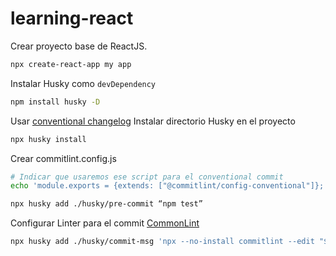# learning-react


Crear proyecto base de ReactJS.
```bash
npx create-react-app my app
```


Instalar Husky como `devDependency`
```bash
npm install husky -D
```

Usar [conventional changelog](https://github.com/conventional-changelog/commitlint)
Instalar directorio Husky en el proyecto
```bash
npx husky install
```

Crear commitlint.config.js
```bash
# Indicar que usaremos ese script para el conventional commit
echo 'module.exports = {extends: ["@commitlint/config-conventional"]};' > commitlint.config.js
```

```bash
npx husky add ./husky/pre-commit “npm test”
```
Configurar Linter para el commit [CommonLint](https://commitlint.js.org/#/?id=getting-started)
```bash
npx husky add ./husky/commit-msg 'npx --no-install commitlint --edit "$1"'
```
```bash

```
```bash

```
